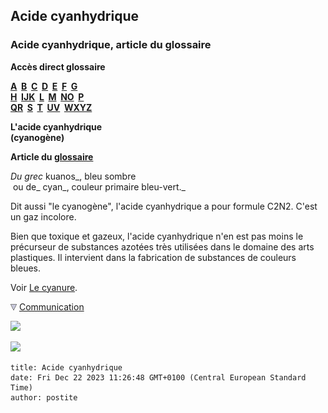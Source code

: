 ## Acide cyanhydrique
### Acide cyanhydrique, article du glossaire
 **Accès direct glossaire**

**[A](a.html)  [B](b.html)  [C](c.html)  [D](d.html)  [E](e.html)  [F](f.html)  [G](g.html)  
[H](h.html)  [IJK](ijk.html)  [L](l.html)  [M](m.html)  [NO](no.html)  [P](p.html)  
[QR](qr.html)  [S](s.html)  [T](t.html)  [UV](uv.html)  [WXYZ](wxyz.html)**

**L'acide cyanhydrique  
(cyanogène)**

**Article du [glossaire](glossaire.html)**

_Du grec_ kuanos_, bleu sombre  
 ou de_ cyan_, couleur primaire bleu-vert._

Dit aussi "le cyanogène", l'acide cyanhydrique a pour formule C2N2. C'est un gaz incolore.

Bien que toxique et gazeux, l'acide cyanhydrique n'en est pas moins le précurseur de substances azotées très utilisées dans le domaine des arts plastiques. Il intervient dans la fabrication de substances de couleurs bleues.

Voir [Le cyanure](cyanure.html).



![](images/flechebas.gif) [Communication](http://www.artrealite.com/annonceurs.htm) 

[![](https://cbonvin.fr/sites/regie.artrealite.com/visuels/campagne1.png)](index-2.html#20131014)

![](https://cbonvin.fr/sites/regie.artrealite.com/visuels/campagne2.png)
```
title: Acide cyanhydrique
date: Fri Dec 22 2023 11:26:48 GMT+0100 (Central European Standard Time)
author: postite
```
